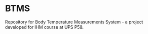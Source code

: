 # BTMS
Repository for Body Temperature Measurements System -  a project developed for IHM course at UPS P58.
